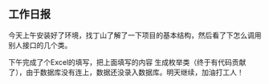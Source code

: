 ## 工作日报

今天上午安装好了环境，找丁山了解了一下项目的基本结构，然后看了下怎么调用别人接口的几个类。

下午完成了个Excel的填写，把上面填写的内容 生成枚举类（终于有代码贡献了），由于数据库没有连上，数据还没录入数据库。明天继续，加油打工人！


